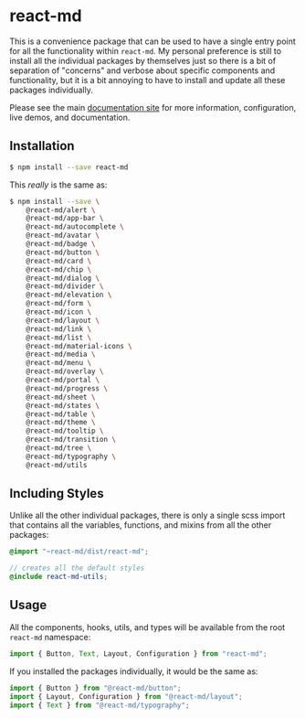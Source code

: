 # react-md

This is a convenience package that can be used to have a single entry point for
all the functionality within `react-md`. My personal preference is still to
install all the individual packages by themselves just so there is a bit of
separation of "concerns" and verbose about specific components and
functionality, but it is a bit annoying to have to install and update all these
packages individually.

Please see the main [documentation site](https://react-md.dev) for more
information, configuration, live demos, and documentation.

## Installation

```sh
$ npm install --save react-md
```

This _really_ is the same as:

```sh
$ npm install --save \
    @react-md/alert \
    @react-md/app-bar \
    @react-md/autocomplete \
    @react-md/avatar \
    @react-md/badge \
    @react-md/button \
    @react-md/card \
    @react-md/chip \
    @react-md/dialog \
    @react-md/divider \
    @react-md/elevation \
    @react-md/form \
    @react-md/icon \
    @react-md/layout \
    @react-md/link \
    @react-md/list \
    @react-md/material-icons \
    @react-md/media \
    @react-md/menu \
    @react-md/overlay \
    @react-md/portal \
    @react-md/progress \
    @react-md/sheet \
    @react-md/states \
    @react-md/table \
    @react-md/theme \
    @react-md/tooltip \
    @react-md/transition \
    @react-md/tree \
    @react-md/typography \
    @react-md/utils
```

## Including Styles

Unlike all the other individual packages, there is only a single scss import
that contains all the variables, functions, and mixins from all the other
packages:

```scss
@import "~react-md/dist/react-md";

// creates all the default styles
@include react-md-utils;
```

## Usage

All the components, hooks, utils, and types will be available from the root
`react-md` namespace:

```ts
import { Button, Text, Layout, Configuration } from "react-md";
```

If you installed the packages individually, it would be the same as:

```ts
import { Button } from "@react-md/button";
import { Layout, Configuration } from "@react-md/layout";
import { Text } from "@react-md/typography";
```
